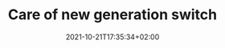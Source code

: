 ---
title: "Care of new generation switch"
date: 2021-10-21T17:35:34+02:00
draft: false
tags: ["rapport", "Considered update"]
weight: 3
---